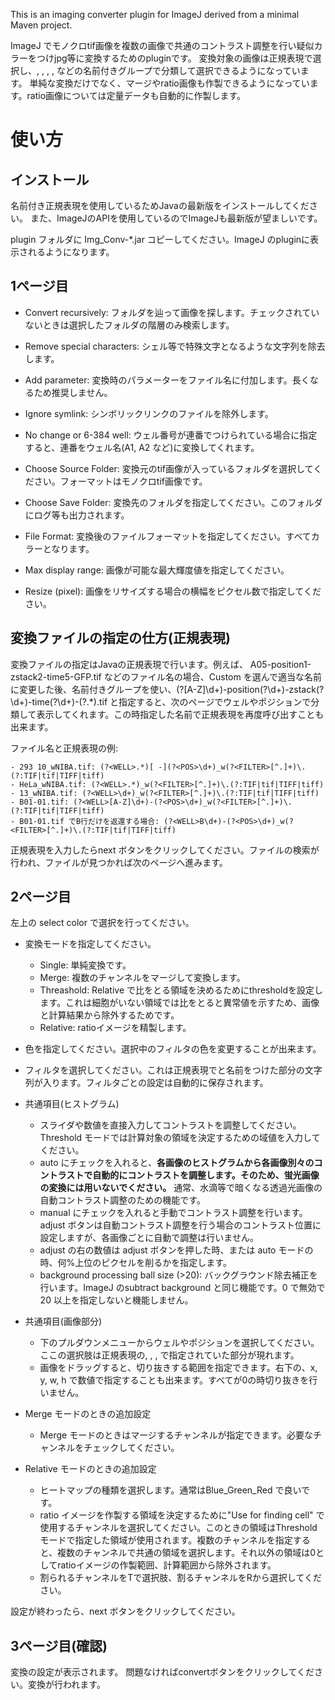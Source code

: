 This is an imaging converter plugin for ImageJ derived from a minimal Maven project.


ImageJ でモノクロtif画像を複数の画像で共通のコントラスト調整を行い疑似カラーをつけjpg等に変換するためのpluginです。
変換対象の画像は正規表現で選択し、<WELL>, <POS>, <ZPOS>, <TIME>, <FILTER> などの名前付きグループで分類して選択できるようになっています。
単純な変換だけでなく、マージやratio画像も作製できるようになっています。ratio画像については定量データも自動的に作製します。

# 使い方

## インストール
名前付き正規表現を使用しているためJavaの最新版をインストールしてください。
また、ImageJのAPIを使用しているのでImageJも最新版が望ましいです。

plugin フォルダに Img_Conv-*.jar コピーしてください。ImageJ のpluginに表示されるようになります。

## 1ページ目

- Convert recursively: フォルダを辿って画像を探します。チェックされていないときは選択したフォルダの階層のみ検索します。
- Remove special characters: シェル等で特殊文字となるような文字列を除去します。
- Add parameter: 変換時のパラメーターをファイル名に付加します。長くなるため推奨しません。
- Ignore symlink: シンボリックリンクのファイルを除外します。
- No change or 6-384 well: ウェル番号が連番でつけられている場合に指定すると、連番をウェル名(A1, A2 など)に変換してくれます。

- Choose Source Folder: 変換元のtif画像が入っているフォルダを選択してください。フォーマットはモノクロtif画像です。
- Choose Save Folder: 変換先のフォルダを指定してください。このフォルダにログ等も出力されます。

- File Format: 変換後のファイルフォーマットを指定してください。すべてカラーとなります。
- Max display range: 画像が可能な最大輝度値を指定してください。
- Resize (pixel): 画像をリサイズする場合の横幅をピクセル数で指定してください。

## 変換ファイルの指定の仕方(正規表現)

変換ファイルの指定はJavaの正規表現で行います。例えば、
A05-position1-zstack2-time5-GFP.tif
などのファイル名の場合、Custom を選んで適当な名前に変更した後、名前付きグループを使い、(?<WELL>[A-Z]\d+)-position(?<POS>\d+)-zstack(?<ZPOS>\d+)-time(?<TIME>\d+)-(?<FILTER>.*)\.tif
と指定すると、次のページでウェルやポジションで分類して表示してくれます。この時指定した名前で正規表現を再度呼び出すことも出来ます。

ファイル名と正規表現の例:
```
- 293 10_wNIBA.tif: (?<WELL>.*)[ -](?<POS>\d+)_w(?<FILTER>[^.]+)\.(?:TIF|tif|TIFF|tiff)
- HeLa_wNIBA.tif: (?<WELL>.*)_w(?<FILTER>[^.]+)\.(?:TIF|tif|TIFF|tiff)
- 13_wNIBA.tif: (?<WELL>\d+)_w(?<FILTER>[^.]+)\.(?:TIF|tif|TIFF|tiff)
- B01-01.tif: (?<WELL>[A-Z]\d+)-(?<POS>\d+)_w(?<FILTER>[^.]+)\.(?:TIF|tif|TIFF|tiff)
- B01-01.tif でB行だけを返還する場合: (?<WELL>B\d+)-(?<POS>\d+)_w(?<FILTER>[^.]+)\.(?:TIF|tif|TIFF|tiff)
```
正規表現を入力したらnext ボタンをクリックしてください。ファイルの検索が行われ、ファイルが見つかれば次のページへ進みます。

## 2ページ目

左上の select color で選択を行ってください。

- 変換モードを指定してください。
  - Single: 単純変換です。
  - Merge: 複数のチャンネルをマージして変換します。
  - Threashold: Relative で比をとる領域を決めるためにthresholdを設定します。これは細胞がいない領域では比をとると異常値を示すため、画像と計算結果から除外するためです。
  - Relative: ratioイメージを精製します。
- 色を指定してください。選択中のフィルタの色を変更することが出来ます。
- フィルタを選択してください。これは正規表現で<FILTER>と名前をつけた部分の文字列が入ります。フィルタごとの設定は自動的に保存されます。
  
- 共通項目(ヒストグラム)
  - スライダや数値を直接入力してコントラストを調整してください。Threshold モードでは計算対象の領域を決定するための域値を入力してください。
  - auto にチェックを入れると、**各画像のヒストグラムから各画像別々のコントラストで自動的にコントラストを調整します。そのため、蛍光画像の変換には用いないでください。** 通常、水滴等で暗くなる透過光画像の自動コントラスト調整のための機能です。
  - manual にチェックを入れると手動でコントラスト調整を行います。adjust ボタンは自動コントラスト調整を行う場合のコントラスト位置に設定しますが、各画像ごとに自動で調整は行いません。
  - adjust の右の数値は adjust ボタンを押した時、または auto モードの時、何%上位のピクセルを削るかを指定します。
  - background processing ball size (>20): バックグラウンド除去補正を行います。ImageJ のsubtract background と同じ機能です。0 で無効で20 以上を指定しないと機能しません。
  
- 共通項目(画像部分)
  - 下のプルダウンメニューからウェルやポジションを選択してください。ここの選択肢は正規表現の<WELL>, <POS>, <ZPOS>, <TIME> で指定されていた部分が現れます。
  - 画像をドラッグすると、切り抜きする範囲を指定できます。右下の、x, y, w, h で数値で指定することも出来ます。すべてが0の時切り抜きを行いません。

- Merge モードのときの追加設定
  - Merge モードのときはマージするチャンネルが指定できます。必要なチャンネルをチェックしてください。
 
- Relative モードのときの追加設定
  - ヒートマップの種類を選択します。通常はBlue_Green_Red で良いです。
  - ratio イメージを作製する領域を決定するために"Use for finding cell" で使用するチャンネルを選択してください。このときの領域はThresholdモードで指定した領域が使用されます。複数のチャンネルを指定すると、複数のチャンネルで共通の領域を選択します。それ以外の領域は0としてratioイメージの作製範囲、計算範囲から除外されます。
  - 割られるチャンネルをTで選択肢、割るチャンネルをRから選択してください。
 
設定が終わったら、next ボタンをクリックしてください。

## 3ページ目(確認)
変換の設定が表示されます。
問題なければconvertボタンをクリックしてください。変換が行われます。

